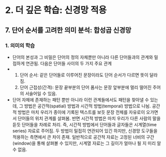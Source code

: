 # 2. 더 깊은 학습: 신경망 적용
## 7. 단어 순서를 고려한 의미 분석: 합성곱 신경망
### 1. 의미의 학습
- 단어의 본성과 그 비밀은 단어의 정의 자체뿐만 아니라 다른 단어들과의 관계와 밀접하게 연관됨. 다음은 단어들 사이의 두 가지 주요 관계
- 1. 단어 순서: 같은 단어들로 이루어진 문장이라도 단어 순서가 다르면 뜻이 달라짐.
  2. 단어 근접성(간격): 문장 끝부분의 단어 품사는 문장 앞부분에 멀리 떨어진 주어의 서술어일 수 있음.
- 단어 자체에 존재하는 패턴 뿐만 아니라 이런 관계들에서도 패턴을 찾아낼 수 있는데, 그 방법은 공간적(spatial) 방법과 시간적 방법(temporal) 방법으로 나뉨. 공간적 방법은 마치 우리가 종이에 기록된 텍스트를 보듯 문장 전체를 자유로이 오가면서 단어들의 위치 관계를 살펴봄. 반면 시간적 방법은 마치 우리가 다른 사람의 말을 듣듯 단어들을 차례로 처리. 즉, 시간적 방법에서 단어들과 글자들은 시계열(time series) 자료로 주어짐. 두 방법이 밀접히 연관되어 있긴 하지만, 신경망 도구들을 적용하는 측면에서 큰 차이 존재. 일반적으로 공간적 자료는 고정된 너비의 구간(window)을 통해 살펴볼 수 있지만, 시계열 자료는 그 길이가 얼마나 될 지 미리 알 수 없음.